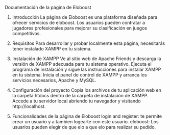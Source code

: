 Documentación de la página de Eloboost
1. Introducción
La página de Eloboost es una plataforma diseñada para ofrecer servicios de eloboost. Los usuarios pueden contratar a jugadores profesionales para mejorar su clasificación en juegos competitivos.

2. Requisitos
Para desarrollar y probar localmente esta página, necesitarás tener instalado XAMPP en tu sistema.

3. Instalación de XAMPP
Ve al sitio web de Apache Friends y descarga la versión de XAMPP adecuada para tu sistema operativo.
Ejecuta el programa de instalación y sigue las instrucciones para instalar XAMPP en tu sistema.
Inicia el panel de control de XAMPP y arranca los servicios necesarios, Apache y MySQL.
4. Configuración del proyecto
Copia los archivos de tu aplicación web en la carpeta htdocs dentro de la carpeta de instalación de XAMPP.
Accede a tu servidor local abriendo tu navegador y visitando http://localhost.
5. Funcionalidades de la página de Eloboost
login and register: te permite crear un usuario y a tambien logearte con este usuario.
eloboost: Los usuarios pueden elegir de que elo a que elo para realizar su pedido.
